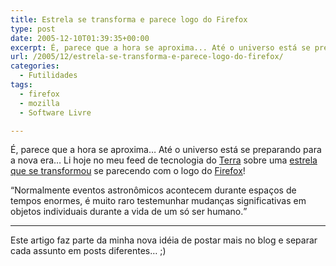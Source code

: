 ```yaml
---
title: Estrela se transforma e parece logo do Firefox
type: post
date: 2005-12-10T01:39:35+00:00
excerpt: É, parece que a hora se aproxima... Até o universo está se preparando para a nova era...
url: /2005/12/estrela-se-transforma-e-parece-logo-do-firefox/
categories:
  - Futilidades
tags:
  - firefox
  - mozilla
  - Software Livre

---
```

É, parece que a hora se aproxima… Até o universo está se preparando para a nova era… Li hoje no meu feed de tecnologia do [Terra][1] sobre uma [estrela que se transformou][2] se parecendo com o logo do [Firefox][3]!

<q>Normalmente eventos astronômicos acontecem durante espaços de tempos enormes, é muito raro testemunhar mudanças significativas em objetos individuais durante a vida de um só ser humano.</q>

* * *

Este artigo faz parte da minha nova idéia de postar mais no blog e separar cada assunto em posts diferentes… ;)

 [1]: http://www.terra.com.br
 [2]: http://tecnologia.terra.com.br/interna/0,,OI790479-EI4801,00.html
 [3]: http://www.getfirefox.com
